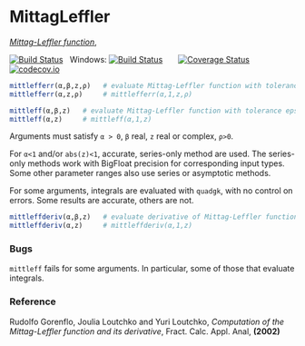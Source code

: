 # MittagLeffler

[*Mittag-Leffler function*](https://en.wikipedia.org/wiki/Mittag-Leffler_function),

[![Build Status](https://travis-ci.org/jlapeyre/MittagLeffler.jl.svg?branch=master)](https://travis-ci.org/jlapeyre/MittagLeffler.jl)
&nbsp;
Windows: [![Build Status](https://ci.appveyor.com/api/projects/status/github/jlapeyre/MittagLeffler.jl?branch=master&svg=true)](https://ci.appveyor.com/project/jlapeyre/mittagleffler-jl)
&nbsp; &nbsp; &nbsp;
[![Coverage Status](https://coveralls.io/repos/jlapeyre/MittagLeffler.jl/badge.svg?branch=master&service=github)](https://coveralls.io/github/jlapeyre/MittagLeffler.jl?branch=master)
[![codecov.io](http://codecov.io/github/jlapeyre/MittagLeffler.jl/coverage.svg?branch=master)](http://codecov.io/github/jlapeyre/MittagLeffler.jl?branch=master)


```julia
mittlefferr(α,β,z,ρ)   # evaluate Mittag-Leffler function with tolerance ρ
mittlefferr(α,z,ρ)     # mittlefferr(α,1,z,ρ)

mittleff(α,β,z)   # evaluate Mittag-Leffler function with tolerance eps()
mittleff(α,z)     # mittleff(α,1,z)
```

Arguments must satisfy `α > 0`, `β` real, `z` real or complex, `ρ>0`.

For `α<1` and/or `abs(z)<1`, accurate, series-only method are used. The series-only methods work
with BigFloat precision for corresponding input types. Some other parameter ranges also use series
or asymptotic methods.

For some arguments, integrals are evaluated with `quadgk`, with no control on errors. Some results
are accurate, others are not.

```julia
mittleffderiv(α,β,z)   # evaluate derivative of Mittag-Leffler function
mittleffderiv(α,z)     # mittleffderiv(α,1,z)
```

### Bugs

`mittleff` fails for some arguments. In particular, some of those that evaluate integrals.

### Reference

Rudolfo Gorenflo, Joulia Loutchko and Yuri Loutchko, *Computation of the Mittag-Leffler function and its derivative*,  Fract. Calc. Appl. Anal, **(2002)**
